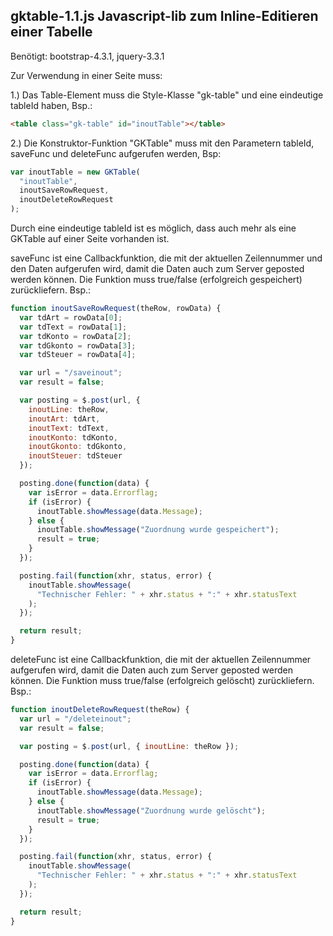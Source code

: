 ## gktable-1.1.js Javascript-lib zum Inline-Editieren einer Tabelle

Benötigt: bootstrap-4.3.1, jquery-3.3.1

Zur Verwendung in einer Seite muss:

1.) Das Table-Element muss die Style-Klasse "gk-table" und eine eindeutige tableId haben, Bsp.:

```html
<table class="gk-table" id="inoutTable"></table>
```

2.) Die Konstruktor-Funktion "GKTable" muss mit den Parametern tableId, saveFunc und deleteFunc aufgerufen werden, Bsp:

```javascript
var inoutTable = new GKTable(
  "inoutTable",
  inoutSaveRowRequest,
  inoutDeleteRowRequest
);
```

Durch eine eindeutige tableId ist es möglich, dass auch mehr als eine GKTable auf einer Seite vorhanden ist.

saveFunc ist eine Callbackfunktion, die mit der aktuellen Zeilennummer und den Daten aufgerufen wird, damit die Daten auch zum Server geposted werden können. Die Funktion muss true/false (erfolgreich gespeichert) zurückliefern.
Bsp.:

```javascript
function inoutSaveRowRequest(theRow, rowData) {
  var tdArt = rowData[0];
  var tdText = rowData[1];
  var tdKonto = rowData[2];
  var tdGkonto = rowData[3];
  var tdSteuer = rowData[4];

  var url = "/saveinout";
  var result = false;

  var posting = $.post(url, {
    inoutLine: theRow,
    inoutArt: tdArt,
    inoutText: tdText,
    inoutKonto: tdKonto,
    inoutGkonto: tdGkonto,
    inoutSteuer: tdSteuer
  });

  posting.done(function(data) {
    var isError = data.Errorflag;
    if (isError) {
      inoutTable.showMessage(data.Message);
    } else {
      inoutTable.showMessage("Zuordnung wurde gespeichert");
      result = true;
    }
  });

  posting.fail(function(xhr, status, error) {
    inoutTable.showMessage(
      "Technischer Fehler: " + xhr.status + ":" + xhr.statusText
    );
  });

  return result;
}
```

deleteFunc ist eine Callbackfunktion, die mit der aktuellen Zeilennummer aufgerufen wird, damit die Daten auch zum Server geposted werden können.
Die Funktion muss true/false (erfolgreich gelöscht) zurückliefern.
Bsp.:

```javascript
function inoutDeleteRowRequest(theRow) {
  var url = "/deleteinout";
  var result = false;

  var posting = $.post(url, { inoutLine: theRow });

  posting.done(function(data) {
    var isError = data.Errorflag;
    if (isError) {
      inoutTable.showMessage(data.Message);
    } else {
      inoutTable.showMessage("Zuordnung wurde gelöscht");
      result = true;
    }
  });

  posting.fail(function(xhr, status, error) {
    inoutTable.showMessage(
      "Technischer Fehler: " + xhr.status + ":" + xhr.statusText
    );
  });

  return result;
}
```
